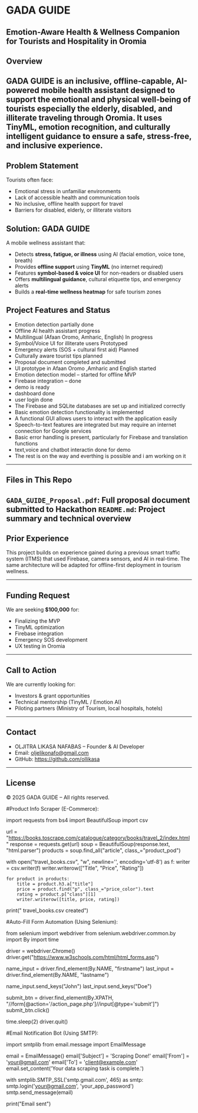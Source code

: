 # GADA GUIDE

**Emotion-Aware Health & Wellness Companion for Tourists and Hospitality in Oromia**
---

##  Overview

**GADA GUIDE** is an inclusive, offline-capable, AI-powered mobile health assistant designed to support the emotional and physical well-being of tourists especially the elderly, disabled, and illiterate traveling through Oromia. It uses TinyML, emotion recognition, and culturally intelligent guidance to ensure a safe, stress-free, and inclusive experience.
---
##  Problem Statement
Tourists often face:
- Emotional stress in unfamiliar environments
- Lack of accessible health and communication tools
- No inclusive, offline health support for travel
- Barriers for disabled, elderly, or illiterate visitors

##  Solution: GADA GUIDE

A mobile wellness assistant that:

- Detects **stress, fatigue, or illness** using AI (facial emotion, voice tone, breath)
- Provides **offline support** using **TinyML** (no internet required)
- Features **symbol-based & voice UI** for non-readers or disabled users
- Offers **multilingual guidance**, cultural etiquette tips, and emergency alerts
- Builds a **real-time wellness heatmap** for safe tourism zones
##  Project Features and Status
* Emotion detection partially done
* Offline AI health assistant progress
* Multilingual (Afaan Oromo, Amharic, English) In progress
* Symbol/Voice UI for illiterate users Prototyped 
* Emergency alerts (SOS + cultural first aid) Planned 
* Culturally aware tourist tips planned
* Proposal document completed and submitted
* UI prototype in Afaan Oromo ,Amharic and English started
* Emotion detection model – started  for offline MVP
* Firebase integration – done 
* demo is ready
* dashboard done
* user login done
* The Firebase and SQLite databases are set up and initialized correctly
* Basic emotion detection functionality is implemented
* A functional GUI allows users to interact with the application easily
* Speech-to-text features are integrated but may require an internet connection for Google services
* Basic error handling is present, particularly for Firebase and translation functions
* text,voice and chatbot interactin done for demo
* The rest is on the way and everthing is possible and i am working on it
---
##  Files in This Repo

`GADA_GUIDE_Proposal.pdf`: Full proposal document submitted to Hackathon
`README.md`: Project summary and technical overview
---

##  Prior Experience

This project builds on experience gained during a previous smart traffic system (ITMS) that used Firebase, camera sensors, and AI in real-time. The same architecture will be adapted for offline-first deployment in tourism wellness.

---

## Funding Request

We are seeking **$100,000** for:
- Finalizing the MVP
- TinyML optimization
- Firebase integration
- Emergency SOS development
- UX testing in Oromia

---

##  Call to Action

We are currently looking for:
- Investors & grant opportunities
- Technical mentorship (TinyML / Emotion AI)
- Piloting partners (Ministry of Tourism, local hospitals, hotels)

---

##  Contact

- OLJITRA LIKASA NAFABAS – Founder & AI Developer  
- Email: oljelikonafo@gmail.com  
- GitHub: https://github.com/ollikasa

---

##  License

© 2025 GADA GUIDE – All rights reserved.


#Product Info Scraper (E-Commerce):




import requests
from bs4 import BeautifulSoup
import csv

url = "https://books.toscrape.com/catalogue/category/books/travel_2/index.html"
response = requests.get(url)
soup = BeautifulSoup(response.text, "html.parser")
products = soup.find_all("article", class_="product_pod")

with open("travel_books.csv", "w", newline='', encoding='utf-8') as f:
    writer = csv.writer(f)
    writer.writerow(["Title", "Price", "Rating"])

    for product in products:
        title = product.h3.a["title"]
        price = product.find("p", class_="price_color").text
        rating = product.p["class"][1]
        writer.writerow([title, price, rating])

print(" travel_books.csv created")



#Auto-Fill Form Automation (Using Selenium):


from selenium import webdriver
from selenium.webdriver.common.by import By
import time

driver = webdriver.Chrome()
driver.get("https://www.w3schools.com/html/html_forms.asp")

name_input = driver.find_element(By.NAME, "firstname")
last_input = driver.find_element(By.NAME, "lastname")

name_input.send_keys("John")
last_input.send_keys("Doe")

submit_btn = driver.find_element(By.XPATH, "//form[@action='/action_page.php']//input[@type='submit']")
submit_btn.click()

time.sleep(2)
driver.quit()



#Email Notification Bot (Using SMTP):

import smtplib
from email.message import EmailMessage

email = EmailMessage()
email['Subject'] = 'Scraping Done!'
email['From'] = 'your@gmail.com'
email['To'] = 'client@example.com'
email.set_content('Your data scraping task is complete.')

with smtplib.SMTP_SSL('smtp.gmail.com', 465) as smtp:
    smtp.login('your@gmail.com', 'your_app_password')
    smtp.send_message(email)

print("Email sent")


